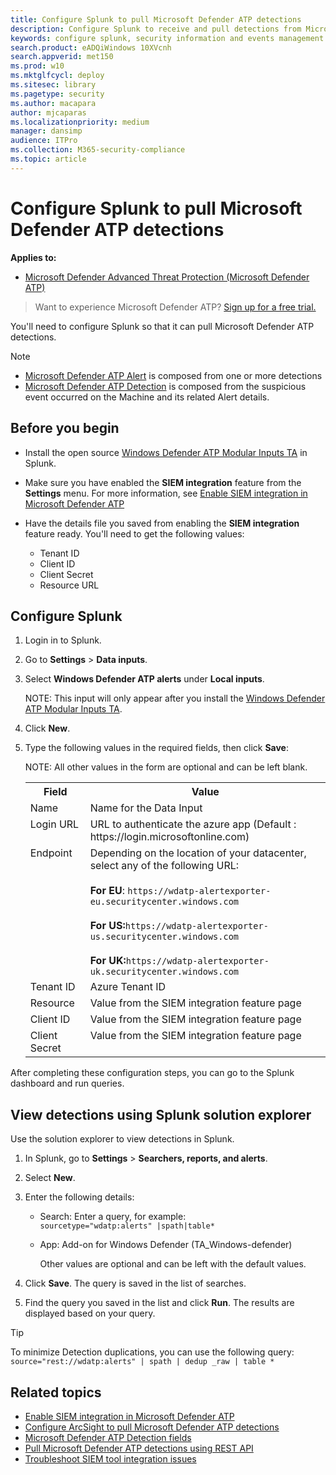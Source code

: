 ```yaml
---
title: Configure Splunk to pull Microsoft Defender ATP detections
description: Configure Splunk to receive and pull detections from Microsoft Defender Security Center.
keywords: configure splunk, security information and events management tools, splunk
search.product: eADQiWindows 10XVcnh
search.appverid: met150
ms.prod: w10
ms.mktglfcycl: deploy
ms.sitesec: library
ms.pagetype: security
ms.author: macapara
author: mjcaparas
ms.localizationpriority: medium
manager: dansimp
audience: ITPro
ms.collection: M365-security-compliance 
ms.topic: article
---
```


# Configure Splunk to pull Microsoft Defender ATP detections

**Applies to:**


- [Microsoft Defender Advanced Threat Protection (Microsoft Defender ATP)](https://go.microsoft.com/fwlink/p/?linkid=2069559)



>Want to experience Microsoft Defender ATP? [Sign up for a free trial.](https://www.microsoft.com/microsoft-365/windows/microsoft-defender-atp?ocid=docs-wdatp-configuresplunk-abovefoldlink) 

You'll need to configure Splunk so that it can pull Microsoft Defender ATP detections.

>[!Note]
>- [Microsoft Defender ATP Alert](alerts.md) is composed from one or more detections
>- [Microsoft Defender ATP Detection](api-portal-mapping.md) is composed from the suspicious event occurred on the Machine and its related Alert details.

## Before you begin

- Install the open source [Windows Defender ATP Modular Inputs TA](https://splunkbase.splunk.com/app/4128/) in Splunk.
- Make sure you have enabled the **SIEM integration** feature from the **Settings** menu. For more information, see [Enable SIEM integration in Microsoft Defender ATP](enable-siem-integration.md)

- Have the details file you saved from enabling the **SIEM integration** feature ready. You'll need to get the following values:
   - Tenant ID
   - Client ID
   - Client Secret
   - Resource URL


## Configure Splunk

1. Login in to Splunk.

2. Go to **Settings** > **Data inputs**.

3. Select **Windows Defender ATP alerts** under **Local inputs**.

   NOTE:
   This input will only appear after you install the [Windows Defender ATP Modular Inputs TA](https://splunkbase.splunk.com/app/4128/).

4. Click **New**.

5. Type the following values in the required fields, then click **Save**:

   NOTE:
   All other values in the form are optional and can be left blank.

   <table>
   <tbody style="vertical-align:top;">
   <tr>
   <th>Field</th>
   <th>Value</th>
   </tr>
   <tr>
   <td>Name</td>
   <td>Name for the Data Input</td>
   </tr>
    <td>Login URL</td>
   <td>URL to authenticate the azure app (Default : https://login.microsoftonline.com)</td>
   </tr>
   <td>Endpoint</td>
   <td>Depending on the location of your datacenter, select any of the following URL: </br></br> <strong>For EU</strong>:  <code>https://wdatp-alertexporter-eu.securitycenter.windows.com</code><br></br><strong>For US:</strong><code>https://wdatp-alertexporter-us.securitycenter.windows.com</code> <br><br> <strong>For UK:</strong><code>https://wdatp-alertexporter-uk.securitycenter.windows.com</code>
   </tr>
   <tr>
   <td>Tenant ID</td>
   <td>Azure Tenant ID</td>
   </tr>
   <td>Resource</td>
   <td>Value from the SIEM integration feature page</td>
   <tr>
   <td>Client ID</td>
   <td>Value from the SIEM integration feature page</td>
   </tr>
   <tr>
   <td>Client Secret</td>
   <td>Value from the SIEM integration feature page</td>
   </tr>
   
   </tr>
   </table>

After completing these configuration steps, you can go to the Splunk dashboard and run queries.

## View detections using Splunk solution explorer
Use the solution explorer to view detections in Splunk.

1. In Splunk, go to **Settings** > **Searchers, reports, and alerts**.

2. Select **New**.

3. Enter the following details:
   - Search: Enter a query, for example:</br>
     `sourcetype="wdatp:alerts" |spath|table*`
   - App: Add-on for Windows Defender (TA_Windows-defender)

     Other values are optional and can be left with the default values.

4. Click **Save**. The query is saved in the list of searches.

5. Find the query you saved in the list and click **Run**. The results are displayed based on your query.


>[!TIP]
> To minimize Detection duplications, you can use the following query:
>```source="rest://wdatp:alerts" | spath | dedup _raw | table *``` 

## Related topics
- [Enable SIEM integration in Microsoft Defender ATP](enable-siem-integration.md)
- [Configure ArcSight to pull Microsoft Defender ATP detections](configure-arcsight.md)
- [Microsoft Defender ATP Detection fields](api-portal-mapping.md)
- [Pull Microsoft Defender ATP detections using REST API](pull-alerts-using-rest-api.md)
- [Troubleshoot SIEM tool integration issues](troubleshoot-siem.md)
